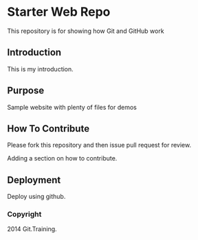 # Starter Web Repo

This repository is for showing how Git and GitHub work

## Introduction

This is my introduction.

## Purpose

Sample website with plenty of files for demos

## How To Contribute

Please fork this repository and then issue pull request for review.

Adding a section on how to contribute.

## Deployment

Deploy using github.

### Copyright

2014 Git.Training.